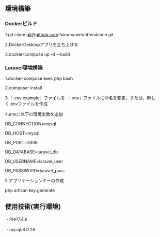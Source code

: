 ## 環境構築

### Dockerビルド
1.git clone git@github.com:fukumamire/attendance.git

2.DockerDesktopアプリを立ち上げる

3.docker-compose up -d --build


### Laravel環境構築

1.docker-compose exec php bash

2.composer install

3.「.env.example」ファイルを 「.env」ファイルに命名を変更。または、新しく.envファイルを作成

4.envに以下の環境変数を追加

DB_CONNECTION=mysql

DB_HOST=mysql

DB_PORT=3306

DB_DATABASE=laravel_db

DB_USERNAME=laravel_user

DB_PASSWORD=laravel_pass

5.アプリケーションキーの作成

php artisan key:generate


## 使用技術(実行環境)

・PHP7.4.9 

・mysql:8.0.26
